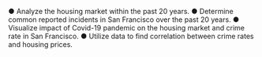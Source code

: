 ● Analyze the housing market within the past 20 years.
● Determine common reported incidents in San Francisco over the past 20 years.
● Visualize impact of Covid-19 pandemic on the housing market and crime rate in San Francisco.
● Utilize data to find correlation between crime rates and housing prices.
